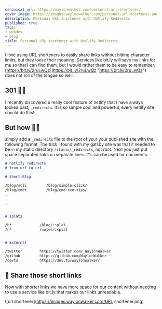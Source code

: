 ```yaml
---
canonical_url: https://waylonwalker.com/personal-url-shortener/
cover_image: https://images.waylonwalker.com/personal-url-shortener.png
description: Personal URL shortener with Netlify Redirects
published: true
tags:
- webdev
- blog
title: Personal URL shortener with Netlify Redirects
---
```


I love using URL shorteners to easily share links without hitting character limits, but they loose their meaning. Services like bit.ly will save my links for me so that I can find them, but I would rather them to be easy to remember. [https://bit.ly/2ruLwQz](https://bit.ly/2ruLwQz "https://bit.ly/2ruLwQz") does not roll of the tongue so well.

## 301 🤸‍♀️

I recently discovered a really cool feature of netlify that I have always looked past, `_redirects`. It is so simple cool and powerful, every netlify site should do this!

## But how 🤷‍♀️

simply add a `_redirects` file to the root of your your published site with the following format. The trick I found with my gatsby site was that it needed to be in my static directory `/static/_redirects`, not root. Next you just put space separated links on separate lines. #'s can be used for comments.

``` markdown
# netlify redirects
# from_url to_url

# Short-Blog

/blog/scli         /blog/simple-click/
/blog/cmdt         /blog/cmd-exe-tips/
.
.
.


# splats

/b*             /blog/:splat
/n*             /notes/:splat


# External

/twitter        https://twitter.com/_WaylonWalker
/github         https://github.com/WaylonWalker
/devto          https://dev.to/waylonwalker/
```

## 🙌 Share those short links

Now with shorter links we have more space for our content without needing to use a service like bit.ly that makes our links unreadable.

![url shortener](https://images.waylonwalker.com/URL shortener.png)